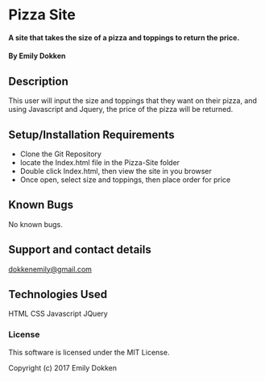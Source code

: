 # Pizza Site

#### A site that takes the size of a pizza and toppings to return the price.

#### By Emily Dokken

## Description

This user will input the size and toppings that they want on their pizza, and using Javascript and Jquery, the price of the pizza will be returned.

## Setup/Installation Requirements

* Clone the Git Repository
* locate the Index.html file in the Pizza-Site folder
* Double click Index.html, then view the site in you browser
* Once open, select size and toppings, then place order for price

## Known Bugs

No known bugs.

## Support and contact details

dokkenemily@gmail.com

## Technologies Used

HTML
CSS
Javascript
JQuery

### License

This software is licensed under the MIT License.

Copyright (c) 2017 Emily Dokken
